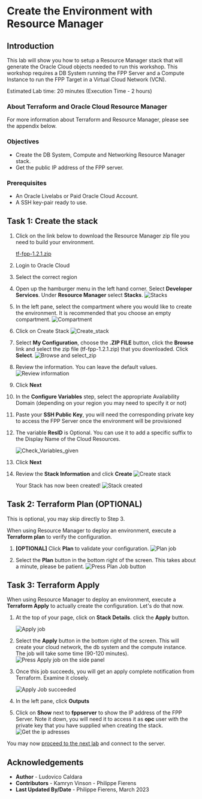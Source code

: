 # Create the Environment with Resource Manager
## Introduction
This lab will show you how to setup a Resource Manager stack that will generate the Oracle Cloud objects needed to run this workshop. This workshop requires a DB System running the FPP Server and a Compute Instance to run the FPP Target in a Virtual Cloud Network (VCN).

Estimated Lab time: 20 minutes (Execution Time - 2 hours)

### About Terraform and Oracle Cloud Resource Manager
For more information about Terraform and Resource Manager, please see the appendix below.

### Objectives
* Create the DB System, Compute and Networking Resource Manager stack.
* Get the public IP address of the FPP server.

### Prerequisites
* An Oracle Livelabs or Paid Oracle Cloud Account.
* A SSH key-pair ready to use.

## Task 1: Create the stack

1. Click on the link below to download the Resource Manager zip file you need to build your environment.

    [tf-fpp-1.2.1.zip](https://objectstorage.us-ashburn-1.oraclecloud.com/p/VEKec7t0mGwBkJX92Jn0nMptuXIlEpJ5XJA-A6C9PymRgY2LhKbjWqHeB5rVBbaV/n/c4u04/b/livelabsfiles/o/data-management-library-files/fpp/tf-fpp-1.2.1.zip )

2. Login to Oracle Cloud
3. Select the correct region
4. Open up the hamburger menu in the left hand corner. Select **Developer Services**. Under **Resource Manager** select **Stacks**.
    ![Stacks](./images/select-stacks.png)

5. In the left pane, select the compartment where you would like to create the environment. It is recommended that you choose an empty compartment.
    ![Compartment](./images/select-compartment.png)

6. Click on Create Stack
    ![Create_stack](./images/01-resmgr-compartment.png)
7. Select **My Configuration**, choose the **.ZIP FILE** button, click the **Browse** link and select the zip file (tf-fpp-1.2.1.zip) that you downloaded. Click **Select**.
    ![Browse and select_zip](./images/02-resmgr-zip.png)
8. Review the information. You can leave the default values.
    ![Review information](./images/03-resmgr-stack-info.png)
9. Click **Next**
10. In the **Configure Variables** step, select the appropriate Availability Domain (depending on your region you may need to specify it or not)
11. Paste your **SSH Public Key**, you will need the corresponding private key to access the FPP Server once the environment will be provisioned
12. The variable **ResID** is Optional. You can use it to add a specific suffix to the Display Name of the Cloud Resources.

    ![Check_Variables_given](./images/04-resmgr-stack-variables.png)
13. Click **Next**
14. Review the **Stack Information** and click **Create**
    ![Create stack](./images/create-stack.png)

    Your Stack has now been created!
    ![Stack created](./images/stack-created.png)

## Task 2: Terraform Plan (OPTIONAL)
This is optional, you may skip directly to Step 3.

When using Resource Manager to deploy an environment, execute a **Terraform plan** to verify the configuration.
1. **[OPTIONAL]** Click **Plan** to validate your configuration. 
    ![Plan job](./images/plan-job.png)

2. Select the **Plan** button in the bottom right of the screen. This takes about a minute, please be patient.
    ![Press Plan Job button](./images/plan-job2.png)

## Task 3: Terraform Apply
When using Resource Manager to deploy an environment, execute a **Terraform Apply** to actually create the configuration. Let's do that now.

1. At the top of your page, click on **Stack Details**. click the **Apply** button. 

    ![Apply job](./images/apply-job.png)

2. Select the **Apply** button in the bottom right of the screen. This will create your cloud network, the db system and the compute instance. The job will take some time (90-120 minutes).
    ![Press Apply job on the side panel](./images/apply-job2.png)

3. Once this job succeeds, you will get an apply complete notification from Terraform. Examine it closely.

    ![Apply Job succeeded](./images/05-resmgr-apply-succeeded.png)

4. In the left pane, click **Outputs**
5. Click on **Show** next to **fppserver** to show the IP address of the FPP Server. Note it down, you will need it to access it as **opc** user with the private key that you have supplied when creating the stack.
    ![Get the ip adresses](./images/06-resmgr-ip-addresses.png)

You may now [proceed to the next lab](#next) and connect to the server.

## Acknowledgements

- **Author** - Ludovico Caldara
- **Contributors** - Kamryn Vinson - Philippe Fierens
- **Last Updated By/Date** -  Philippe Fierens, March 2023
